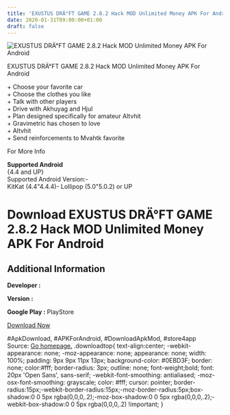 ```yaml
---
title: 'EXUSTUS DRÄ°FT GAME 2.8.2 Hack MOD Unlimited Money APK For Android'
date: 2020-01-31T09:00:00+01:00
draft: false
---
```


![EXUSTUS DRÄ°FT GAME 2.8.2 Hack MOD Unlimited Money APK For Android](https://i2.wp.com/apkhome.net/wp-content/uploads/2017/05/EXUSTUS-DRÄ°FT-GAME-2.8.2.png "EXUSTUS DRÄ°FT GAME 2.8.2 Hack MOD Unlimited Money APK For Android")

  

EXUSTUS DRÄ°FT GAME 2.8.2 Hack MOD Unlimited Money APK For Android

\+ Choose your favorite car  
\+ Choose the clothes you like  
\+ Talk with other players  
\+ Drive with Akhuyag and Hjul  
\+ Plan designed specifically for amateur Altvhit  
\+ Gravimetric has chosen to love  
\+ Altvhit  
\+ Send reinforcements to Mvahtk favorite

For More Info

**Supported Android**  
{4.4 and UP}  
Supported Android Version:-  
KitKat (4.4"4.4.4)- Lollipop (5.0"5.0.2) or UP

Download EXUSTUS DRÄ°FT GAME 2.8.2 Hack MOD Unlimited Money APK For Android
===========================================================================

Additional Information
----------------------

**Developer :**

**Version :**

**Google Play :** PlayStore

  

[Download Now](https://store4app.co/post/exustus-dr-ft-game-2-8-2-hack-mod-unlimited-money-apk-for-android_1573670942)

  
#ApkDownload, #APKForAndroid, #DownloadApkMod, #store4app  
Source: [Go homepage.](https://store4app.co/post/exustus-dr-ft-game-2-8-2-hack-mod-unlimited-money-apk-for-android_1573670942) .downloadtop{ text-align:center; -webkit-appearance: none; -moz-appearance: none; appearance: none; width: 100%; padding: 9px 9px 11px 13px; background-color: #0EBD3F; border: none; color:#fff; border-radius: 3px; outline: none; font-weight;bold; font: 20px 'Open Sans', sans-serif; -webkit-font-smoothing: antialiased; -moz-osx-font-smoothing: grayscale; color: #fff; cursor: pointer; border-radius:15px;-webkit-border-radius:15px;-moz-border-radius:5px;box-shadow:0 0 5px rgba(0,0,0,.2);-moz-box-shadow:0 0 5px rgba(0,0,0,.2);-webkit-box-shadow:0 0 5px rgba(0,0,0,.2) !important; }